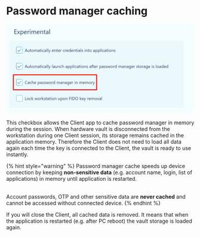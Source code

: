 # Password manager caching

![](<../../../.gitbook/assets/image (55).png>)

This checkbox allows the Client app to cache password manager in memory during the session. When hardware vault is disconnected from the workstation during one Client session, its storage remains cached in the application memory. Therefore the Client does not need to load all data again each time the key is connected to the Client, the vault is ready to use instantly.

{% hint style="warning" %}
Password manager cache speeds up device connection by keeping **non-sensitive data** (e.g. account name, login, list of applications) in memory until application is restarted.

\
Account passwords, OTP and other sensitive data are **never cached** and cannot be accessed without connected device.
{% endhint %}

If you will close the Client, all cached data is removed. It means that when the application is restarted (e.g. after PC reboot) the vault storage is loaded again.

